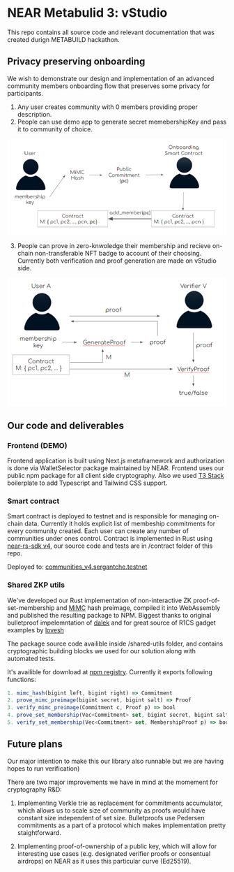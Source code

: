 # NEAR Metabulid 3: vStudio

This repo contains all source code and relevant documentation that was created durign METABUILD hackathon.

## Privacy preserving onboarding

We wish to demonstrate our design and implementation of an advanced community members onboarding flow that preserves some privacy for participants.

1. Any user creates community with 0 members providing proper description.
2. People can use demo app to generate secret memebershipKey and pass it to community of choice.

![image](images/add_member.png)

3. People can prove in zero-knwoledge their membership and recieve on-chain non-transferable NFT badge to account of their choosing. Currently both verification and proof generation are made on vStudio side.

![image](images/set_membership.png)

## Our code and deliverables

### Frontend (DEMO)

Frontend application is built using Next.js metaframework and authorization is done via WalletSelector package maintained by NEAR. Frontend uses our public npm package for all
client side cryptography. Also we used [T3 Stack](https://github.com/t3-oss/create-t3-app) boilerplate to add Typescript and Tailwind
CSS support.

### Smart contract

Smart contract is deployed to testnet and is responsible for managing on-chain data. Currently it holds explicit list of membeship commitments for every community created. Each user can create any number of communities under ones control. Contract is implemented in Rust using [near-rs-sdk v4](https://github.com/near/near-sdk-rs), our source code and tests are in /contract folder of this repo.

Deployed to: [communities_v4.sergantche.testnet](https://explorer.testnet.near.org/accounts/communities_v4.sergantche.testnet)

### Shared ZKP utils

We've developed our Rust implementation of non-interactive ZK proof-of-set-membership and [MiMC](https://byt3bit.github.io/primesym/mimc/) hash preimage, compiled it into WebAssembly and published the resulting package to NPM. Biggest thanks to original bulletproof impelemntation of [dalek](https://github.com/zkcrypto/bulletproofs) and for great source of R1CS gadget examples by [lovesh](https://github.com/lovesh/bulletproofs-r1cs-gadgets)

The package source code availible inside /shared-utils folder, and contains cryptographic building blocks we used for our solution along with automated tests.

It's availible for download at [npm registry](https://www.npmjs.com/package/@vself_project/shared-utils). Currently it exports following functions:

```js
1. mimc_hash(bigint left, bigint right) => Commitment
2. prove_mimc_preimage(bigint secret, bigint salt) => Proof
3. verify_mimc_preimage(Commitment c, Proof p) => bool
4. prove_set_membership(Vec<Commitment> set, bigint secret, bigint salt) => MembershipProof
5. verify_set_membership(Vec<Commitment> set, MembershipProof p) => bool
```

## Future plans

Our major intention to make this our library also runnable but we are having hopes to run verification)

There are two major improvements we have in mind at the momement for cryptography R&D:

1. Implementing Verkle trie as replacement for commitments accumulator, which allows us to scale size of community as proofs would have constant size independent of set size. Bulletproofs use Pedersen commitments as a part of a protocol which makes implementation pretty staightforward.

2. Implementing proof-of-ownership of a public key, which will allow for interesting use cases (e.g. designated verifier proofs or consentual airdrops) on NEAR as it uses this particular curve (Ed25519).
